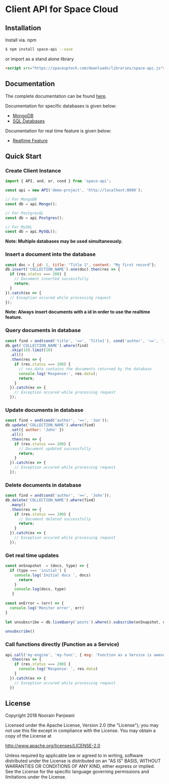 # Client API for Space Cloud

## Installation
Install via. npm
```bash
$ npm install space-api --save
```
or import as a stand alone library
```html
<script src="https://spaceuptech.com/downloads/libraries/space-api.js"></script>
```

## Documentation
The complete documentation can be found [here](https://github.com/spaceuptech/space-api-js/wiki).

Documentation for specific databases is given below:
- [MongoDB](https://github.com/spaceuptech/space-api-js/wiki/Mongo)
- [SQL Databases](https://github.com/spaceuptech/space-api-js/wiki/SQL)

Documentation for real time feature is given below:
- [Realtime Feature](https://github.com/spaceuptech/space-api-js/wiki/Realtime)

## Quick Start

### Create Client Instance

```js
import { API, and, or, cond } from 'space-api';

const api = new API('demo-project', 'http://localhost:8080');

// For MongoDB
const db = api.Mongo();

// For PostgresQL
const db = api.Postgres();

// For MySQL
const db = api.MySQL();
```
**Note: Multiple databases may be used simultaneously.**

### Insert a document into the database
```js
const doc = {_id: 1, title: "Title 1", content: "My first record"};
db.insert('COLLECTION_NAME').one(doc).then(res => {
  if (res.status === 200) {
    // Document inserted successfully
    return;
  }
}).catch(ex => {
  // Exception occured while processing request
});
```
**Note: Always insert documents with a id in order to use the realtime feature.**

### Query documents in database
```js
const find = and(cond('title', '==', 'Title1'), cond('author', '==', 'Jon'));
db.get('COLLECTION_NAME').where(find)
  .skip(10).limit(10)
  .all()
  .then(res => {
    if (res.status === 200) {
      // res.data contains the documents returned by the database
      console.log('Response:', res.data);
      return;
    }
  }).catch(ex => {
    // Exception occured while processing request
  });
```

### Update documents in database
```js
const find = and(cond('author', '==', 'Jon'));
db.update('COLLECTION_NAME').where(find)
  .set({ author: 'John' })
  .all()
  .then(res => {
    if (res.status === 200) {
      // Document updated successfully
      return;
    }
  }).catch(ex => {
    // Exception occured while processing request
  });
```

### Delete documents in database
```js
const find = and(cond('author', '==', 'John'));
db.delete('COLLECTION_NAME').where(find)
  .many()
  .then(res => {
    if (res.status === 200) {
      // Document deleted successfully
      return;
    }
  }).catch(ex => {
    // Exception occured while processing request
  });
```

### Get real time updates
```js
const onSnapshot  = (docs, type) => {
  if (type === 'initial') {
    console.log('Initial docs ', docs)
      return
    }
    console.log(docs, type)
   }
 
const onError = (err) => {
  console.log('Monitor error', err)
}
 
let unsubscribe = db.liveQuery('posts').where().subscribe(onSnapshot, onError) 
 
unsubscribe()
```

### Call functions directly (Function as a Service) 
```js
api.call('my-engine', 'my-func', { msg: 'Function as a Service is awesome!' }, 1000)
  .then(res => {
    if (res.status === 200) {
      console.log('Response: ', res.data)
    }
  }).catch(ex => {
    // Exception occured while processing request
  })
```

## License

Copyright 2018 Noorain Panjwani

Licensed under the Apache License, Version 2.0 (the "License"); you may not use this file except in compliance with the License. You may obtain a copy of the License at

http://www.apache.org/licenses/LICENSE-2.0

Unless required by applicable law or agreed to in writing, software distributed under the License is distributed on an "AS IS" BASIS, WITHOUT WARRANTIES OR CONDITIONS OF ANY KIND, either express or implied. See the License for the specific language governing permissions and limitations under the License.
